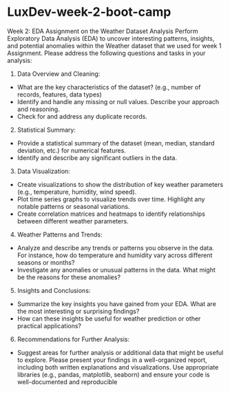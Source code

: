 ﻿# LuxDev-week-2-boot-camp
 Week 2: EDA Assignment on the Weather Dataset Analysis
Perform Exploratory Data Analysis (EDA) to uncover interesting patterns, insights, and potential anomalies within the Weather dataset that we used for week 1 Assignment.
Please address the following questions and tasks in your analysis:
1. Data Overview and Cleaning:
* What are the key characteristics of the dataset? (e.g., number of records, features, data types)
* Identify and handle any missing or null values. Describe your approach and reasoning.
* Check for and address any duplicate records.
2. Statistical Summary:
* Provide a statistical summary of the dataset (mean, median, standard deviation, etc.) for numerical features.
* Identify and describe any significant outliers in the data.
3. Data Visualization:
* Create visualizations to show the distribution of key weather parameters (e.g., temperature, humidity, wind speed).
* Plot time series graphs to visualize trends over time. Highlight any notable patterns or seasonal variations.
* Create correlation matrices and heatmaps to identify relationships between different weather parameters.
4. Weather Patterns and Trends:
* Analyze and describe any trends or patterns you observe in the data. For instance, how do temperature and humidity vary across different seasons or months?
* Investigate any anomalies or unusual patterns in the data. What might be the reasons for these anomalies?
5. Insights and Conclusions:
* Summarize the key insights you have gained from your EDA. What are the most interesting or surprising findings?
* How can these insights be useful for weather prediction or other practical applications?
6. Recommendations for Further Analysis:
* Suggest areas for further analysis or additional data that might be useful to explore.
Please present your findings in a well-organized report, including both written explanations and visualizations. Use appropriate libraries (e.g., pandas, matplotlib, seaborn) and ensure your code is well-documented and reproducible

